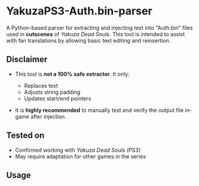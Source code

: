 # YakuzaPS3-Auth.bin-parser

A Python-based parser for extracting and injecting text into "Auth.bin" files used in **cutscenes** of *Yakuza Dead Souls*. This tool is intended to assist with fan translations by allowing basic text editing and reinsertion.

## Disclaimer

- This tool is **not a 100% safe extractor**. It only:
  - Replaces text
  - Adjusts string padding
  - Updates start/end pointers

- It is **highly recommended** to manually test and verify the output file in-game after injection.

## Tested on

-  Confirmed working with *Yakuza Dead Souls (PS3)*
-  May require adaptation for other games in the series

## Usage
